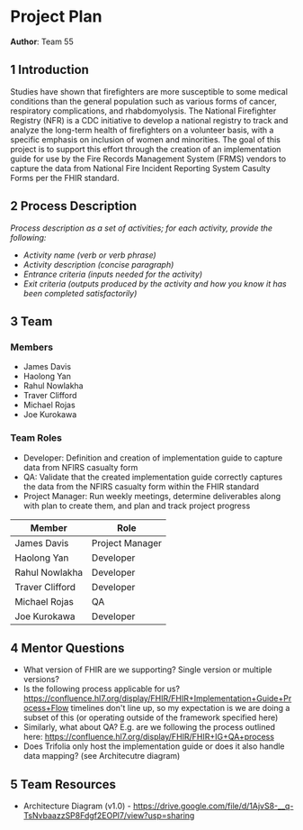# Project Plan


**Author**: Team 55

## 1 Introduction

Studies have shown that firefighters are more susceptible to some medical conditions than the general population such as various forms of cancer, respiratory complications, and rhabdomyolysis.  The National Firefighter Registry (NFR) is a CDC initiative to develop a national registry to track and analyze the long-term health of firefighters on a volunteer basis, with a specific emphasis on inclusion of women and minorities.  The goal of this project is to support this effort through the creation of an implementation guide for use by the Fire Records Management System (FRMS) vendors to capture the data from National Fire Incident Reporting System Casulty Forms per the FHIR standard.

## 2 Process Description

*Process description as a set of activities; for each activity, provide the following:*

- *Activity name (verb or verb phrase)*
- *Activity description (concise paragraph)*
- *Entrance criteria (inputs needed for the activity)*
- *Exit criteria (outputs produced by the activity and how you know it has been completed satisfactorily)*

## 3 Team

### Members

- James Davis
- Haolong Yan
- Rahul Nowlakha
- Traver Clifford
- Michael Rojas
- Joe Kurokawa

### Team Roles
- Developer: Definition and creation of implementation guide to capture data from NFIRS casualty form
- QA: Validate that the created implementation guide correctly captures the data from the NFIRS casualty form within the FHIR standard
- Project Manager: Run weekly meetings, determine deliverables along with plan to create them, and plan and track project progress

| Member | Role |
| ------ | ---- |
| James Davis | Project Manager |
| Haolong Yan | Developer |
| Rahul Nowlakha | Developer |
| Traver Clifford | Developer |
| Michael Rojas | QA |
| Joe Kurokawa | Developer |

## 4 Mentor Questions

- What version of FHIR are we supporting?  Single version or multiple versions?
- Is the following process applicable for us? https://confluence.hl7.org/display/FHIR/FHIR+Implementation+Guide+Process+Flow timelines don't line up, so my expectation is we are doing a subset of this (or operating outside of the framework specified here)
- Similarly, what about QA? E.g. are we following the process outlined here: https://confluence.hl7.org/display/FHIR/FHIR+IG+QA+process
- Does Trifolia only host the implementation guide or does it also handle data mapping? (see Architecutre diagram)

## 5 Team Resources
- Architecture Diagram (v1.0) - https://drive.google.com/file/d/1AjvS8-__q-TsNvbaazzSP8Fdgf2EOPl7/view?usp=sharing 
